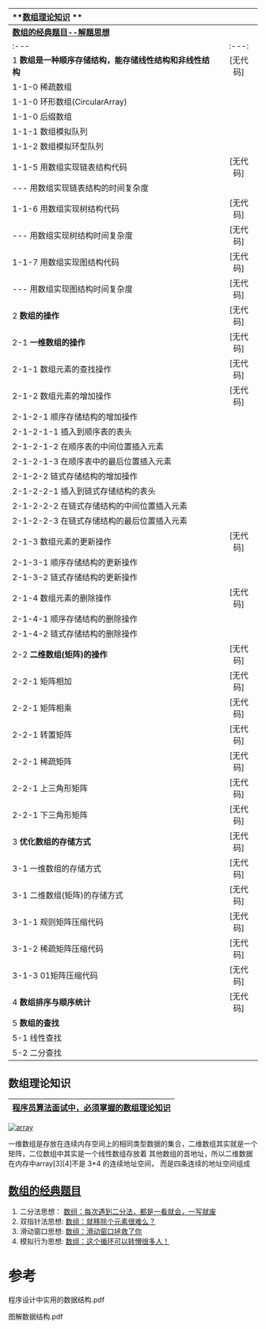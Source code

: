 
| **[数组理论知识](#数组理论知识) ** |  | 
| :--- | :---: | 
| **[数组的经典题目--解题思想](#数组的经典题目)** |  | 
| :--- | :---: | 
| 1   **数组是一种顺序存储结构，能存储线性结构和非线性结构**| [无代码] |
| 1-1-0 稀疏数组| |
| 1-1-0 环形数组(CircularArray)||
| 1-1-0 后缀数组||
| 1-1-1 数组模拟队列||
| 1-1-2 数组模拟环型队列||
| 1-1-5 用数组实现链表结构代码|[无代码]|
| ---    用数组实现链表结构的时间复杂度||
| 1-1-6 用数组实现树结构代码| [无代码]|
| ---    用数组实现树结构时间复杂度| [无代码]|
| 1-1-7 用数组实现图结构代码| [无代码]|
|---     用数组实现图结构时间复杂度| [无代码]|
| 2  **数组的操作** | [无代码] |
| 2-1 **一维数组的操作**| [无代码] |
| 2-1-1  数组元素的查找操作 | [无代码] |
| 2-1-2  数组元素的增加操作 | [无代码] |
| 2-1-2-1  顺序存储结构的增加操作||
| 2-1-2-1-1  插入到顺序表的表头||
| 2-1-2-1-2  在顺序表的中间位置插入元素||
| 2-1-2-1-3  在顺序表中的最后位置插入元素||
| 2-1-2-2  链式存储结构的增加操作||
| 2-1-2-2-1  插入到链式存储结构的表头||
| 2-1-2-2-2  在链式存储结构的中间位置插入元素||
| 2-1-2-2-3  在链式存储结构的最后位置插入元素||
| 2-1-3  数组元素的更新操作 | [无代码] |
| 2-1-3-1  顺序存储结构的更新操作||
| 2-1-3-2  链式存储结构的更新操作||
| 2-1-4  数组元素的删除操作 | [无代码] |
| 2-1-4-1  顺序存储结构的删除操作||
| 2-1-4-2  链式存储结构的删除操作||
| 2-2  **二维数组(矩阵)的操作** | [无代码] |
| 2-2-1 矩阵相加| [无代码] |
| 2-2-1 矩阵相乘| [无代码] |
| 2-2-1 转置矩阵| [无代码] |
| 2-2-1 稀疏矩阵| [无代码] |
| 2-2-1 上三角形矩阵| [无代码] |
| 2-2-1 下三角形矩阵| [无代码] |
| 3  **优化数组的存储方式**| [无代码] |
| 3-1 一维数组的存储方式| [无代码] |
| 3-1 二维数组(矩阵)的存储方式|[无代码] |
| 3-1-1  规则矩阵压缩代码| [无代码] |
| 3-1-2  稀疏矩阵压缩代码| [无代码] |
| 3-1-3  01矩阵压缩代码| [无代码] |
| 4  **数组排序与顺序统计**| [无代码] |
| 5  **数组的查找**  ||
| 5-1 线性查找||
| 5-2 二分查找||


## 数组理论知识

  [程序员算法面试中，必须掌握的数组理论知识](https://mp.weixin.qq.com/s?__biz=MzUxNjY5NTYxNA==&mid=2247483956&idx=1&sn=2e63f2ed9d6711fb3485533c178a4ad0&scene=21#wechat_redirect)|
  ---|

   <a href="https://ibb.co/cLx9FP8"><img src="https://i.ibb.co/DpLFCNM/array.png" alt="array" border="0"></a>
 
  
   一维数组是存放在连续内存空间上的相同类型数据的集合，二维数组其实就是一个矩阵，二位数组中其实是一个线性数组存放着 其他数组的首地址，所以二维数据在内存中array[3][4]不是 3*4 的连续地址空间，
   而是四条连续的地址空间组成
  
## [数组的经典题目](https://mp.weixin.qq.com/s/LIfQFRJBH5ENTZpvixHEmg)
   
   1. 二分法思想： [数组：每次遇到二分法，都是一看就会，一写就废](https://mp.weixin.qq.com/s?__biz=MzUxNjY5NTYxNA==&mid=2247484289&idx=1&sn=929fee0ac9f308a863a4fc4e2e44506e&scene=21#wechat_redirect)
   2. 双指针法思想: [数组：就移除个元素很难么？](https://mp.weixin.qq.com/s?__biz=MzUxNjY5NTYxNA==&mid=2247484304&idx=1&sn=ad2e11d171f74ad772fd23b10142e3f3&scene=21#wechat_redirect)
   3. 滑动窗口思想: [数组：滑动窗口拯救了你](https://mp.weixin.qq.com/s?__biz=MzUxNjY5NTYxNA==&mid=2247484315&idx=1&sn=414b885abba34abfd8d9f35c9f61b857&scene=21#wechat_redirect)
   4. 模拟行为思想: [数组：这个循环可以转懵很多人！](https://mp.weixin.qq.com/s?__biz=MzUxNjY5NTYxNA==&mid=2247484331&idx=1&sn=dc41b2ba53227743f6a1b0433f9db6ef&scene=21#wechat_redirect)




# 参考

程序设计中实用的数据结构.pdf

图解数据结构.pdf
